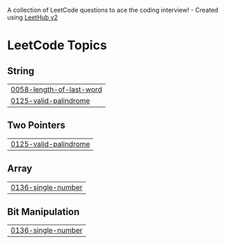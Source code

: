 A collection of LeetCode questions to ace the coding interview! - Created using [LeetHub v2](https://github.com/arunbhardwaj/LeetHub-2.0)
<!---LeetCode Topics Start-->
# LeetCode Topics
## String
|  |
| ------- |
| [0058-length-of-last-word](https://github.com/rgdeep/Leetcode/tree/master/0058-length-of-last-word) |
| [0125-valid-palindrome](https://github.com/rgdeep/Leetcode/tree/master/0125-valid-palindrome) |
## Two Pointers
|  |
| ------- |
| [0125-valid-palindrome](https://github.com/rgdeep/Leetcode/tree/master/0125-valid-palindrome) |
## Array
|  |
| ------- |
| [0136-single-number](https://github.com/rgdeep/Leetcode/tree/master/0136-single-number) |
## Bit Manipulation
|  |
| ------- |
| [0136-single-number](https://github.com/rgdeep/Leetcode/tree/master/0136-single-number) |
<!---LeetCode Topics End-->